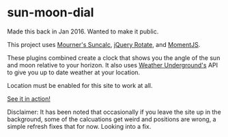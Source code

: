 # sun-moon-dial
Made this back in Jan 2016. Wanted to make it public.

This project uses <a href="https://github.com/mourner/suncalc">Mourner's Suncalc</a>, <a href="http://jqueryrotate.com/">jQuery Rotate</a>, and <a href="https://momentjs.com/">MomentJS</a>.

These plugins combined create a clock that shows you the angle of the sun and moon relative to your horizon.
It also uses <a href="https://www.wunderground.com">Weather Underground's</a> API to give you up to date weather at your location.

Location must be enabled for this site to work at all.

<a href="https://jdslimz.github.io/sun-moon-dial/">See it in action!</a>

Disclaimer: It has been noted that occasionally if you leave the site up in the background, some of the calcuations get weird and positions are wrong, a simple refresh fixes that for now. Looking into a fix.
